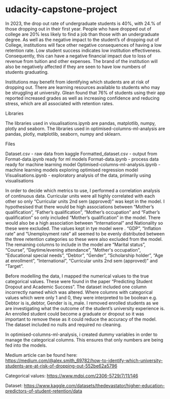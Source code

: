 # udacity-capstone-project
In 2023, the drop out rate of undergraduate students is 40%, with 24.% of those dropping out in their first year. People who have dropped out of college are 20% less likely to find a job than those with an undergraduate degree. As well as the negative impact to the student’s of dropping out of College, institutions will face other negative consequences of having a low retention rate. Low student success indicates low institution effectiveness. Consequently, this can have a negative financial impact due to loss of revenue from tuition and other expenses. The brand of the institution will also be negatively affected if they are seen to have low numbers of students graduating.

Institutions may benefit from identifying which students are at risk of dropping out. There are learning resources available to students who may be struggling at university. Glean found that 76% of students using their app reported increased grades as well as increasing confidence and reducing stress, which are all associated with retention rates.

Libraries

The libraries used in visualisations.ipynb are pandas, matplotlib, numpy, plotly and seaborn. The libraries used in optimised-columns-ml-analysis are pandas, plotly, matplotlib, seaborn, numpy and sklearn.

Files

Dataset.csv - raw data from kaggle
Formatted_dataset.csv - output from Format-data.ipynb ready for ml models
Format-data.ipynb - process data ready for machine learning model
Optimised-columns-ml-analysis.ipynb - machine learning models exploring optimised regression model
Visualisations.ipynb - exploratory analysis of the data, primarily using visualisations


In order to decide which metrics to use, I performed a correlation analysis of continuous data. Curricular units were all highly correlated with each other so only “Curricular units 2nd sem (approved)” was kept in the model. I hypothesised that there would be high associations between “Mother’s qualification”, “Father’s qualification”, “Mother’s occupation” and “Father’s qualification” so only included “Mother’s qualification” in the model. There would also be a high association between “International” and Nationality so these were excluded. The values kept in tye model were . “GDP”, “Inflation rate” and “Unemployment rate” all seemed to be evenly distributed between the three retention categories so these were also excluded from the model. The remaining columns to include in the model are “Marital status”, “Course”, “Daytime/evening attendance”, "Mother's occupation", “Educational special needs”, “Debtor”, “Gender”, “Scholarship holder”, “Age at enrollment”, “International”, “Curricular units 2nd sem (approved)” and “Target”.

Before modelling the data, I mapped the numerical values to the true categorical values. These were found in the paper “Predicting Student Dropout and Academic Success”. The dataset included one column incorrectly named which was altered. Where columns with categorical values which were only 1 and 0, they were interpreted to be boolean e.g. Debtor is is_debtor, Gender is is_male. I removed enrolled students as we are investigating what the outcome of the student’s university experience is. An enrolled student could become a graduate or dropout so it was important to remove these as it could reduce the accuracy of the model. The dataset included no nulls and required no cleaning.

In optimised-columns-ml-analysis, i created dummy variables in order to manage the categorical columns. This ensures that only numbers are being fed into the models.

Medium article can be found here: https://medium.com/@alex.smith_69782/how-to-identify-which-university-students-are-at-risk-of-dropping-out-552be62a5796 

Categorical values: https://www.mdpi.com/2306-5729/7/11/146 

Dataset: https://www.kaggle.com/datasets/thedevastator/higher-education-predictors-of-student-retention/data
